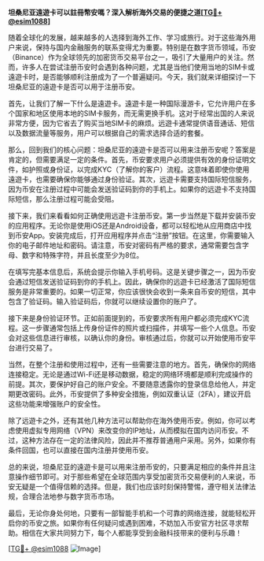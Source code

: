 **坦桑尼亚遠遊卡可以註冊幣安嗎？深入解析海外交易的便捷之道[[TG💪+ @esim1088](https://t.me/s/esim1088)]**

随着全球化的发展，越来越多的人选择到海外工作、学习或旅行。对于这些海外用户来说，保持与国内金融服务的联系变得尤为重要。特别是在数字货币领域，币安（Binance）作为全球领先的加密货币交易平台之一，吸引了大量用户的关注。然而，许多人在尝试注册币安时会遇到各种问题，尤其是当他们使用当地的SIM卡或遠遊卡时，是否能够顺利注册成为了一个普遍疑问。今天，我们就来详细探讨一下坦桑尼亚的遠遊卡是否可以用于注册币安。

首先，让我们了解一下什么是遠遊卡。遠遊卡是一种国际漫游卡，它允许用户在多个国家和地区使用本地的SIM卡服务，而无需更换手机。这对于经常出国的人来说非常方便，因为它省去了购买当地SIM卡的麻烦。远遊卡通常提供语音通话、短信以及数据流量等服务，用户可以根据自己的需求选择合适的套餐。

那么，回到我们的核心问题：坦桑尼亚的遠遊卡是否可以用来注册币安呢？答案是肯定的，但需要满足一定的条件。首先，币安要求用户必须提供有效的身份证明文件，如护照或身份证，以完成KYC（了解你的客户）流程。这意味着即使你使用遠遊卡，也需要确保你能够通过身份验证。其次，远遊卡需要支持国际短信服务，因为币安在注册过程中可能会发送验证码到你的手机上。如果你的远遊卡不支持国际短信，那么注册过程可能会受阻。

接下来，我们来看看如何正确使用远遊卡注册币安。第一步当然是下载并安装币安的应用程序。无论你是使用iOS还是Android设备，都可以轻松地从应用商店中找到币安App。安装完成后，打开应用程序并点击“注册”按钮。在这里，你需要输入你的电子邮件地址和密码。请注意，币安对密码有严格的要求，通常需要包含字母、数字和特殊字符，并且长度至少为8位。

在填写完基本信息后，系统会提示你输入手机号码。这是关键步骤之一，因为币安会通过短信发送验证码到你的手机上。因此，确保你的远遊卡已经激活了国际短信服务是非常重要的。如果一切正常，你应该很快会收到一条来自币安的短信，其中包含了验证码。输入验证码后，你就可以继续设置你的账户了。

接下来是身份验证环节。正如前面提到的，币安要求所有用户都必须完成KYC流程。这一步骤通常包括上传身份证件的照片或扫描件，并填写一些个人信息。币安会对这些信息进行审核，以确认你的身份。审核通过后，你就可以开始使用币安平台进行交易了。

当然，在整个注册和使用过程中，还有一些需要注意的地方。首先，确保你的网络连接稳定。无论是通过Wi-Fi还是移动数据，稳定的网络环境都是顺利完成操作的前提。其次，要保护好自己的账户安全。不要随意透露你的登录信息给他人，并定期更改密码。此外，币安提供了多种安全措施，例如双重认证（2FA），建议开启这些功能来增强账户的安全性。

除了远遊卡之外，还有其他几种方法可以帮助你在海外使用币安。例如，你可以考虑使用虚拟专用网络（VPN）来改变你的IP地址，从而模拟在国内访问币安。不过，这种方法存在一定的法律风险，因此并不推荐普通用户采用。另外，如果你有条件回国，也可以直接在国内注册并使用币安。

总的来说，坦桑尼亚的遠遊卡是可以用来注册币安的，只要满足相应的条件并且注意操作细节即可。对于那些希望在全球范围内享受加密货币交易便利的人来说，币安无疑是一个值得信赖的选择。但是，我们也应该时刻保持警惕，遵守相关法律法规，合理合法地参与数字货币市场。

最后，无论你身处何地，只要有一部智能手机和一个可靠的网络连接，就能轻松开启你的币安之旅。如果你有任何疑问或遇到困难，不妨加入币安官方社区寻求帮助。相信在大家共同努力下，每个人都能享受到金融科技带来的便利与乐趣！

[[TG💪+ @esim1088](https://t.me/s/esim1088) ![Image](https://i.postimg.cc/4NQfJmqS/Snipaste-2025-05-13-00-14-12.png)]